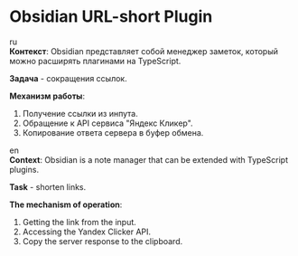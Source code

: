 # Obsidian URL-short Plugin

ru <br>
**Контекст**: Obsidian представляет собой менеджер заметок, который можно расширять плагинами на TypeScript.

**Задача** - сокращения ссылок. 

**Механизм работы**:
1. Получение ссылки из инпута.
2. Обращение к API сервиса "Яндекс Кликер".
3. Копирование ответа сервера в буфер обмена.

en <br>
**Context**: Obsidian is a note manager that can be extended with TypeScript plugins.

**Task** - shorten links. 

**The mechanism of operation**:
1. Getting the link from the input.
2. Accessing the Yandex Clicker API.
3. Copy the server response to the clipboard.
